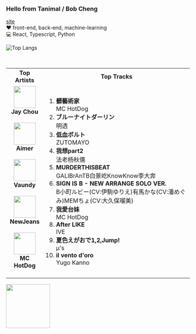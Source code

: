 ### Hello from Tanimal / Bob Cheng

[site](https://bobcheng.vercel.app/)  
:heart: front-end, back-end, machine-learning    
:computer: React, Typescript, Python

![Top Langs](https://github-readme-stats.vercel.app/api/top-langs/?username=Tanimal19&layout=compact&exclude_repo=HeadTurner_Unity)


<br>

<table>
  <tr>
    <td align="center"><strong>Top Artists</strong></td>
    <td align="center"><strong>Top Tracks</strong></td>
  </tr>
  <tr>
    <td align="center" id="top-artist"><div><img width='60px' src='https://i.scdn.co/image/ab6761610000e5eb02b3aa55ba238b2ceafb09da'><br><strong>Jay Chou</strong></div><br>
<div><img width='60px' src='https://i.scdn.co/image/ab6761610000e5eb23241889efb57a4ce8338932'><br><strong>Aimer</strong></div><br>
<div><img width='60px' src='https://i.scdn.co/image/ab6761610000e5ebb6e409f6c3d8b08a2f52072e'><br><strong>Vaundy</strong></div><br>
<div><img width='60px' src='https://i.scdn.co/image/ab6761610000e5eb80668ba2b15094d083780ea9'><br><strong>NewJeans</strong></div><br>
<div><img width='60px' src='https://i.scdn.co/image/ab6761610000e5eb3bb7609830c863d2f408c2e8'><br><strong>MC HotDog</strong></div><br>
</td>
   <td id="top-track"><ol>
<li><div><strong>髒藝術家</strong></div>
<div>MC HotDog</div></li>
<li><div><strong>ブルーナイトダーリン</strong></div>
<div>明透</div></li>
<li><div><strong>低血ボルト</strong></div>
<div>ZUTOMAYO</div></li>
<li><div><strong>我想part2</strong></div>
<div>法老杨秋儒</div></li>
<li><div><strong>MURDERTHISBEAT</strong></div>
<div>GALIBrAnTB白景屹KnowKnow李大奔</div></li>
<li><div><strong>SIGN IS B - NEW ARRANGE SOLO VER.</strong></div>
<div>B小町ルビー(CV:伊駒ゆりえ)有馬かな(CV:潘めぐみ)MEMちょ(CV:大久保瑠美)</div></li>
<li><div><strong>我愛台妹</strong></div>
<div>MC HotDog</div></li>
<li><div><strong>After LIKE</strong></div>
<div>IVE</div></li>
<li><div><strong>夏色えがおで1,2,Jump!</strong></div>
<div>μ's</div></li>
<li><div><strong>il vento d'oro</strong></div>
<div>Yugo Kanno</div></li>
</ol></td>
  </tr>
</table>
<a href="https://open.spotify.com/">
  <img width="120px" src="https://github.com/Tanimal19/Tanimal19/blob/bf0a3a19f66ada166be4661cd923271218886fa4/icon/Spotify_Logo_CMYK_Green.png">
</a>

<!---
Tanimal19/Tanimal19 is a ✨ special ✨ repository because its `README.md` (this file) appears on your GitHub profile.
You can click the Preview link to take a look at your changes.
--->
